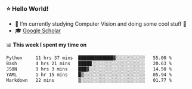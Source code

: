 ### ⭐️ Hello World!

<!--
**hologerry/hologerry** is a ✨ _special_ ✨ repository because its `README.md` (this file) appears on your GitHub profile.

Here are some ideas to get you started:

- 🔭 I’m currently working and studying on Computer Vision
- 🌱 I’m currently learning at Peking University
- 💬 Ask me about 
- 📫 How to reach me: E-mail
- 😄 Pronouns: he/his
- ⚡ Fun fact: Music is the Power
-->


- 🔭 I’m currently studying Computer Vision and doing some cool stuff 🤖
- 🎓 [Google Scholar](https://scholar.google.com/citations?user=3ykqW9wAAAAJ&hl=en)


📊 **This week I spent my time on**

<!--START_SECTION:waka-->

```txt
Python     11 hrs 37 mins  █████████████▓░░░░░░░░░░░   55.00 %
Bash       4 hrs 21 mins   █████░░░░░░░░░░░░░░░░░░░░   20.63 %
JSON       3 hrs 3 mins    ███▓░░░░░░░░░░░░░░░░░░░░░   14.50 %
YAML       1 hr 15 mins    █▒░░░░░░░░░░░░░░░░░░░░░░░   05.94 %
Markdown   22 mins         ▒░░░░░░░░░░░░░░░░░░░░░░░░   01.77 %
```

<!--END_SECTION:waka-->
